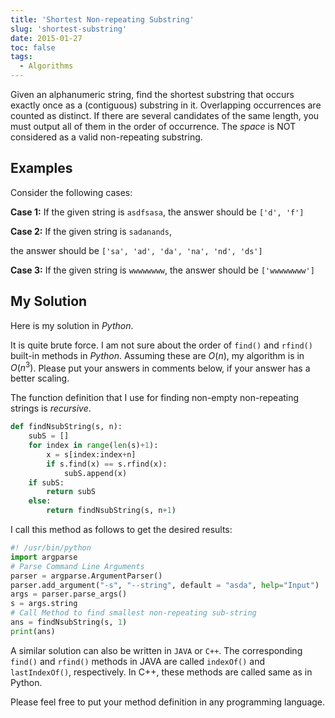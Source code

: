 ```yaml
---
title: 'Shortest Non-repeating Substring'
slug: 'shortest-substring'
date: 2015-01-27
toc: false
tags:
  - Algorithms
---
```


Given an alphanumeric string, find the shortest substring that occurs exactly once as a
(contiguous) substring in it. Overlapping occurrences are counted as distinct. If there are several
candidates of the same length, you must output all of them in the order of occurrence. The _space_
is NOT considered as a valid non-repeating substring.

## Examples

Consider the following cases:

**Case 1:** If the given string is `asdfsasa`, the answer should be `['d', 'f']`

**Case 2:** If the given string is `sadanands`,

the answer should be `['sa', 'ad', 'da', 'na', 'nd', 'ds']`

**Case 3:** If the given string is `wwwwwwww`, the answer should be `['wwwwwwww']`

## My Solution

Here is my solution in _Python_.

It is quite brute force. I am not sure about the order of `find()` and `rfind()` built-in methods
in _Python_. Assuming these are $O(n)$, my algorithm is in $O(n^3)$. Please put your answers in
comments below, if your answer has a better scaling.

The function definition that I use for finding non-empty non-repeating strings is _recursive_.

```python
def findNsubString(s, n):
    subS = []
    for index in range(len(s)+1):
        x = s[index:index+n]
        if s.find(x) == s.rfind(x):
            subS.append(x)
    if subS:
        return subS
    else:
        return findNsubString(s, n+1)
```

I call this method as follows to get the desired results:

```python
#! /usr/bin/python
import argparse
# Parse Command Line Arguments
parser = argparse.ArgumentParser()
parser.add_argument("-s", "--string", default = "asda", help="Input")
args = parser.parse_args()
s = args.string
# Call Method to find smallest non-repeating sub-string
ans = findNsubString(s, 1)
print(ans)
```

A similar solution can also be written in `JAVA` or `C++`. The corresponding `find()` and `rfind()`
methods in JAVA are called `indexOf()` and `lastIndexOf()`, respectively. In C++, these methods are
called same as in Python.

Please feel free to put your method definition in any programming language.
